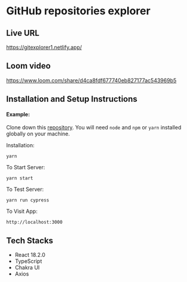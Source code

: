 # GitHub repositories explorer

## Live URL

https://gitexplorer1.netlify.app/

## Loom video

https://www.loom.com/share/d4ca8fdf677740eb827177ac543969b5

## Installation and Setup Instructions

#### Example:

Clone down this [repository](https://github.com/cleandevcode/git-explorer). You will need `node` and `npm` or `yarn` installed globally on your machine.

Installation:

`yarn`

To Start Server:

`yarn start`

To Test Server:

`yarn run cypress`

To Visit App:

`http://localhost:3000`

## Tech Stacks

- React 18.2.0
- TypeScript
- Chakra UI
- Axios
